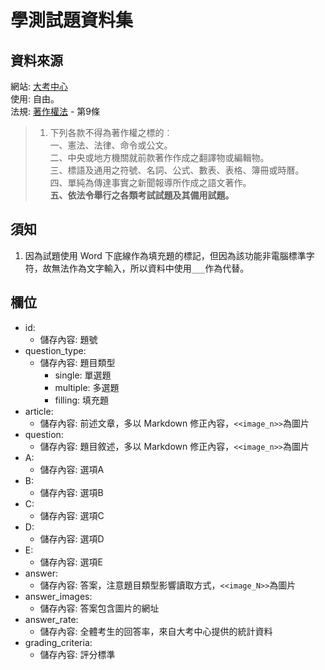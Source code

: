 # 學測試題資料集

## 資料來源
網站: [大考中心](https://www.ceec.edu.tw/)  
使用: 自由。  
法規: [著作權法](https://law.moj.gov.tw/LawClass/LawAll.aspx?PCode=J0070017) - 第9條 

> 1. 下列各款不得為著作權之標的︰  
一、憲法、法律、命令或公文。  
二、中央或地方機關就前款著作作成之翻譯物或編輯物。  
三、標語及通用之符號、名詞、公式、數表、表格、簿冊或時曆。  
四、單純為傳達事實之新聞報導所作成之語文著作。  
**五、依法令舉行之各類考試試題及其備用試題。** 

## 須知
1. 因為試題使用 Word 下底線作為填充題的標記，但因為該功能非電腦標準字符，故無法作為文字輸入，所以資料中使用`___`作為代替。

## 欄位
- id:
    - 儲存內容: 題號
- question_type:
    - 儲存內容: 題目類型
        - single: 單選題
        - multiple: 多選題
        - filling: 填充題
- article:
    - 儲存內容: 前述文章，多以 Markdown 修正內容，`<<image_n>>`為圖片
- question:
    - 儲存內容: 題目敘述，多以 Markdown 修正內容，`<<image_n>>`為圖片
- A:
    - 儲存內容: 選項A
- B:
    - 儲存內容: 選項B
- C:
    - 儲存內容: 選項C
- D:
    - 儲存內容: 選項D
- E:
    - 儲存內容: 選項E
- answer:
    - 儲存內容: 答案，注意題目類型影響讀取方式，`<<image_N>>`為圖片
- answer_images:
    - 儲存內容: 答案包含圖片的網址
- answer_rate:
    - 儲存內容: 全體考生的回答率，來自大考中心提供的統計資料
- grading_criteria:
    - 儲存內容: 評分標準